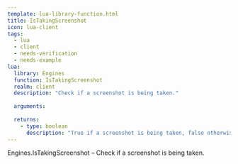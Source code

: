 ```yaml
---
template: lua-library-function.html
title: IsTakingScreenshot
icon: lua-client
tags:
  - lua
  - client
  - needs-verification
  - needs-example
lua:
  library: Engines
  function: IsTakingScreenshot
  realm: client
  description: "Check if a screenshot is being taken."
  
  arguments:
  
  returns:
    - type: boolean
      description: "True if a screenshot is being taken, false otherwise."
---
```


<div class="lua__search__keywords">
Engines.IsTakingScreenshot &#x2013; Check if a screenshot is being taken.
</div>
